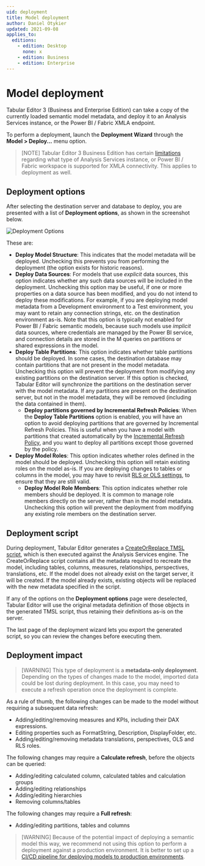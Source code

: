 ```yaml
---
uid: deployment
title: Model deployment
author: Daniel Otykier
updated: 2021-09-08
applies_to:
  editions:
    - edition: Desktop
      none: x
    - edition: Business
    - edition: Enterprise
---
```


# Model deployment

Tabular Editor 3 (Business and Enterprise Edition) can take a copy of the currently loaded semantic model metadata, and deploy it to an Analysis Services instance, or the Power BI / Fabric XMLA endpoint.

To perform a deployment, launch the **Deployment Wizard** through the **Model > Deploy...** menu option.

> [NOTE]
> Tabular Editor 3 Business Edition has certain [limitations](xref:editions) regarding what type of Analysis Services instance, or Power BI / Fabric workspace is supported for XMLA connectivity. This applies to deployment as well.

## Deployment options

After selecting the destination server and database to deploy, you are presented with a list of **Deployment options**, as shown in the screenshot below.

![Deployment Options](images/deployment-options.png)

These are:

- **Deploy Model Structure**: This indicates that the model metadata will be deployed. Unchecking this prevents you from performing the deployment (the option exists for historic reasons).
- **Deploy Data Sources**: For models that use _explicit_ data sources, this option indicates whether any such data sources will be included in the deployment. Unchecking this option may be useful, if one or more properties on a data source has been modified, and you do not intend to deploy these modifications. For example, if you are deploying model metadata from a Development environment to a Test environment, you may want to retain any connection strings, etc. on the destination environment as-is. Note that this option is typically not enabled for Power BI / Fabric semantic models, because such models use _implicit_ data sources, where credentials are managed by the Power BI service, and connection details are stored in the M queries on partitions or shared expressions in the model.
- **Deploy Table Partitions**: This option indicates whether table partitions should be deployed. In some cases, the destination database may contain partitions that are not present in the model metadata. Unchecking this option will prevent the deployment from modifying any existing partitions on the destination server. If this option is checked, Tabular Editor will synchronize the partitions on the destination server with the model metadata. If any partitions are present on the destination server, but not in the model metadata, they will be removed (including the data contained in them).
  - **Deploy partitions governed by Incremental Refresh Policies**: When the **Deploy Table Partitions** option is enabled, you will have an option to avoid deploying partitions that are governed by Incremental Refresh Policies. This is useful when you have a model with partitions that created automatically by the [Incremental Refresh Policy](xref:incremental-refresh-about), and you want to deploy all partitions except those governed by the policy.
- **Deploy Model Roles**: This option indicates whether roles defined in the model should be deployed. Unchecking this option will retain existing roles on the model as-is. If you are deploying changes to tables or columns in the model, you may have to revisit [RLS or OLS settings](xref:data-security-about), to ensure that they are still valid.
  - **Deploy Model Role Members**: This option indicates whether role members should be deployed. It is common to manage role members directly on the server, rather than in the model metadata. Unchecking this option will prevent the deployment from modifying any existing role members on the destination server.

## Deployment script

During deployment, Tabular Editor generates a [CreateOrReplace TMSL script](https://learn.microsoft.com/en-us/analysis-services/tmsl/createorreplace-command-tmsl?view=asallproducts-allversions), which is then executed against the Analysis Services engine. The CreateOrReplace script contains all the metadata required to recreate the model, including tables, columns, measures, relationships, perspectives, translations, etc. If the model does not already exist on the target server, it will be created. If the model already exists, existing objects will be replaced with the new metadata specified in the script.

If any of the options on the **Deployment options** page were deselected, Tabular Editor will use the original metadata definition of those objects in the generated TMSL script, thus retaining their definitions as-is on the server.

The last page of the deployment wizard lets you export the generated script, so you can review the changes before executing them.

## Deployment impact

> [WARNING]
> This type of deployment is a **metadata-only deployment**. Depending on the types of changes made to the model, imported data could be lost during deployment. In this case, you may need to execute a refresh operation once the deployment is complete.

As a rule of thumb, the following changes can be made to the model without requiring a subsequent data refresh:

- Adding/editing/removing measures and KPIs, including their DAX expressions.
- Editing properties such as FormatString, Description, DisplayFolder, etc.
- Adding/editing/removing metadata translations, perspectives, OLS and RLS roles.

The following changes may require a **Calculate refresh**, before the objects can be queried:

- Adding/editing calculated column, calculated tables and calculation groups
- Adding/editing relationships
- Adding/editing hierarchies
- Removing columns/tables

The following changes may require a **Full refresh**:

- Adding/editing partitions, tables and columns

> [WARNING]
> Because of the potential impact of deploying a semantic model this way, we recommend not using this option to perform a deployment against a production environment. It is better to set up a [CI/CD pipeline for deploying models to production environments](https://blog.tabulareditor.com/category/ci-cd/).
